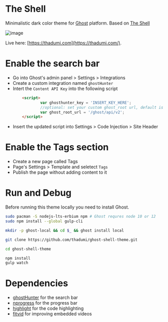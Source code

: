 # The Shell

Minimalistic dark color theme for [Ghost](http://github.com/tryghost/ghost/) platform. Based on [The Shell](https://github.com/mityalebedev/The-Shell)

![image](https://user-images.githubusercontent.com/1761114/55421430-dc7f8e80-5581-11e9-9db8-ad3071f09098.png)

Live here: [https://thadumi.com](https://thadumi.com/).


# Enable the search bar

- Go into Ghost's admin panel > Settings > Integrations
- Create a custom integration named `ghostHunter`
- Intert the `Content API Key` into the following script
    ```html
        <script>
                var ghosthunter_key = 'INSERT_KEY_HERE';
                //optional: set your custom ghost_root url, default is "/ghost/api/v2"
                var ghost_root_url = '/ghost/api/v2';
        </script>
    ```
- Insert the updated script into Settings > Code Injection > Site Header

# Enable the Tags section
- Create a new page called Tags
- Page's Settings > Template and seletect `Tags`  
- Publish the page without adding content to it


# Run and Debug

Before running this theme locally you need to install Ghost.
```sh
sudo pacman -S nodejs-lts-erbium npm # Ghost requres node 10 or 12
sudo npm install --global gulp-cli

mkdir -p ghost-local && cd $_ && ghost install local
```

```sh
git clone https://github.com/thadumi/ghost-shell-theme.git

cd ghost-shell-theme

npm install
gulp watch
```

# Dependencies
- [ghostHunter](https://github.com/jamalneufeld/ghostHunter) for the search bar
- [nprogress](https://github.com/rstacruz/nprogress) for the progress bar
- [highlight](https://highlightjs.org/) for the code highlighting 
- [fitvid](http://fitvidsjs.com/) for improving embedded videos
